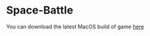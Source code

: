 # Space-Battle

You can download the latest MacOS build of game [here](https://drive.google.com/file/d/13ApuIma3_zil6VNrlmXqk1T-6-YuiCbd/view?usp=sharing)
